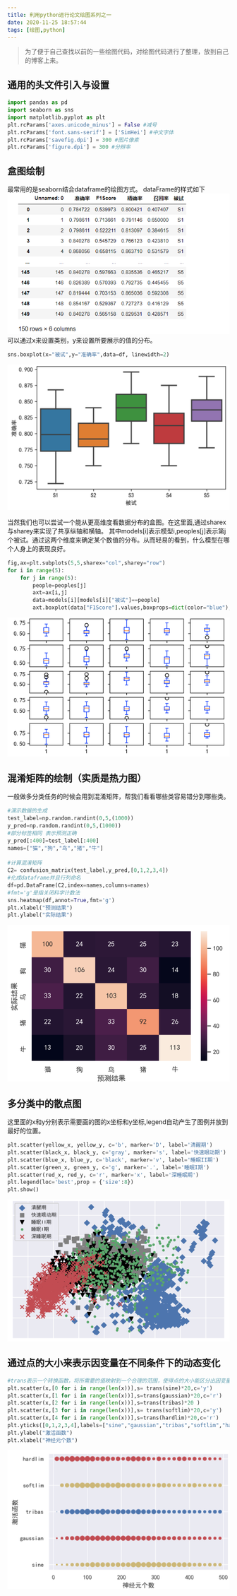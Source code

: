 ```yaml
---
title: 利用python进行论文绘图系列之一
date: 2020-11-25 18:57:44
tags: [绘图,python]
---
```

> 为了便于自己查找以前的一些绘图代码，对绘图代码进行了整理，放到自己的博客上来。

## 通用的头文件引入与设置

```python
import pandas as pd
import seaborn as sns
import matplotlib.pyplot as plt
plt.rcParams['axes.unicode_minus'] = False #减号
plt.rcParams['font.sans-serif'] = ['SimHei'] #中文字体
plt.rcParams['savefig.dpi'] = 300 #图片像素
plt.rcParams['figure.dpi'] = 300 #分辨率
```

## 盒图绘制

最常用的是seaborn结合dataframe的绘图方式。
dataFrame的样式如下
![数据格式](images/20201122191132.png)
可以通过x来设置类别，y来设置所要展示的值的分布。

```python
sns.boxplot(x="被试",y="准确率",data=df, linewidth=2)
```

![各被试准确率分布盒图](images/20201122191408.png)

当然我们也可以尝试一个能从更高维度看数据分布的盒图。在这里面,通过sharex与sharey来实现了共享纵轴和横轴。
其中models[i]表示模型i,peoples[j]表示第j个被试。通过这两个维度来确定某个数值的分布。从而轻易的看到，什么模型在哪个人身上的表现良好。

```python
fig,ax=plt.subplots(5,5,sharex="col",sharey="row")
for i in range(5):
    for j in range(5):
        people=peoples[j]
        axt=ax[i,j]
        data=models[i][models[i]["被试"]==people]
        axt.boxplot(data["F1Score"].values,boxprops=dict(color="blue"),capprops=dict(color="blue"),whiskerprops=dict(color="blue"))
```

![高维盒图](images/20201122191649.png)

## 混淆矩阵的绘制（实质是热力图）

一般做多分类任务的时候会用到混淆矩阵，帮我们看看哪些类容易错分到哪些类。

```python
#演示数据的生成
test_label=np.random.randint(0,5,(1000))
y_pred=np.random.randint(0,5,(1000))
#部分标签相同 表示预测正确
y_pred[:400]=test_label[:400]
names=["猫","狗","鸟","猪","牛"]

#计算混淆矩阵
C2= confusion_matrix(test_label,y_pred,[0,1,2,3,4])
#化成dataframe并且行列命名
df=pd.DataFrame(C2,index=names,columns=names)
#fmt='g'是指关闭科学计数法
sns.heatmap(df,annot=True,fmt='g')
plt.xlabel("预测结果")
plt.ylabel("实际结果")
```

![混淆矩阵](images/20201122193752.png)

## 多分类中的散点图

这里面的x和y分别表示需要画的图的x坐标和y坐标,legend自动产生了图例并放到最好的位置。

```python
plt.scatter(yellow_x, yellow_y, c='b', marker='D', label='清醒期')
plt.scatter(black_x, black_y, c='gray', marker='s', label='快速眼动期')
plt.scatter(blue_x, blue_y, c='black', marker='v', label='睡眠II期')
plt.scatter(green_x, green_y, c='g', marker='.', label='睡眠I期')
plt.scatter(red_x, red_y, c='r', marker='x', label='深睡眠期')
plt.legend(loc='best',prop = {'size':8})
plt.show()
```

![睡眠分期图](images/20201122194623.png)

## 通过点的大小来表示因变量在不同条件下的动态变化

```python
#trans表示一个转换函数，将所需要的值映射到一个合理的范围，使得点的大小能区分出因变量大小的变化。
plt.scatter(x,[0 for i in range(len(x))],s= trans(sine)*20,c='y')
plt.scatter(x,[1 for i in range(len(x))],s=trans(gaussian)*20,c='r')
plt.scatter(x,[2 for i in range(len(x))],s=trans(tribas)*20 )
plt.scatter(x,[3 for i in range(len(x))],s= trans(softlim)*20,c='y')
plt.scatter(x,[4 for i in range(len(x))],s=trans(hardlim)*20,c='r')
plt.yticks([0,1,2,3,4],labels=["sine","gaussian","tribas","softlim","hardlim"])
plt.ylabel("激活函数")
plt.xlabel("神经元个数")
```

![行散点图](images/20201122195824.png)
